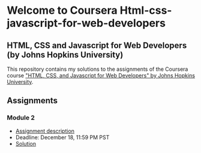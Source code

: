 # Welcome to Coursera Html-css-javascript-for-web-developers
## HTML, CSS and Javascript for Web Developers (by Johns Hopkins University)

This repository contains my solutions to the assignments of the Coursera course
["HTML, CSS, and Javascript for Web Developers" by Johns Hopkins University](https://www.coursera.org/learn/html-css-javascript-for-web-developers).

## Assignments

### Module 2
* [Assignment description](./descriptions/assignment2/Assignment-2.md)
* Deadline: December 18, 11:59 PM PST
* [Solution](https://goggle.github.io/Coursera_HTML-CSS-Javascript-for-Web-Developers/module2_solution/)
